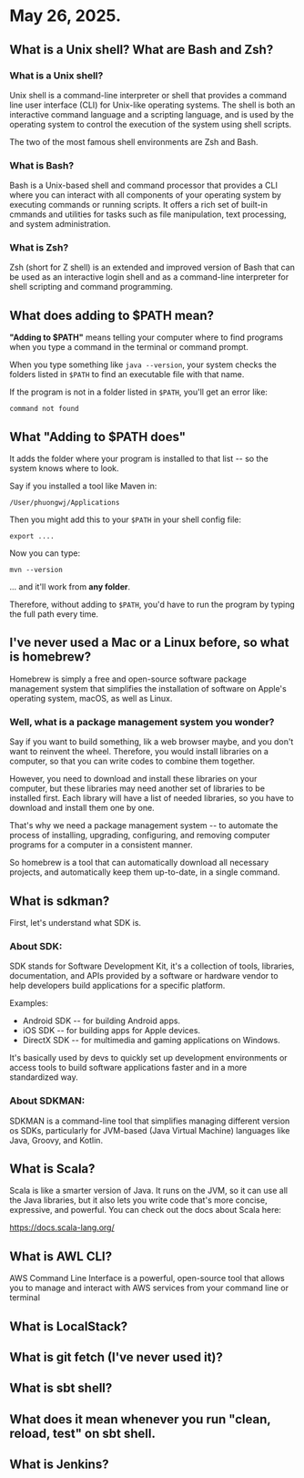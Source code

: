 # May 26, 2025.

## What is a Unix shell? What are Bash and Zsh?

### What is a Unix shell?

Unix shell is a command-line interpreter or shell that provides a command line user interface (CLI) for Unix-like operating systems. The shell is both an interactive command language and a scripting language, and is used by the operating system to control the execution of the system using shell scripts.

The two of the most famous shell environments are Zsh and Bash. 

### What is Bash?

Bash is a Unix-based shell and command processor that provides a CLI where you can interact with all components of your operating system by executing commands or running scripts. It offers a rich set of built-in cmmands and utilities for tasks such as file manipulation, text processing, and system administration.

### What is Zsh?

Zsh (short for Z shell) is an extended and improved version of Bash that can be used as an interactive login shell and as a command-line interpreter for shell scripting and command programming. 



## What does adding to $PATH mean?

**"Adding to $PATH"** means telling your computer where to find programs when you type a command in the terminal or command prompt.

When you type something like `java --version`, your system checks the folders listed in `$PATH` to find an executable file with that name. 

If the program is not in a folder listed in `$PATH`, you'll get an error like:

```command not found```

## What "Adding to $PATH does"

It adds the folder where your program is installed to that list -- so the system knows where to look.

Say if you installed a tool like Maven in:

```/User/phuongwj/Applications```

Then you might add this to your `$PATH` in your shell config file:

```export ....```

Now you can type:

```mvn --version```

... and it'll work from **any folder**.

Therefore, without adding to `$PATH`, you'd have to run the program by typing the full path every time.



## I've never used a Mac or a Linux before, so what is homebrew?

Homebrew is simply a free and open-source software package management system that simplifies the installation of software on Apple's operating system, macOS, as well as Linux. 

### Well, what is a package management system you wonder?

Say if you want to build something, lik a web browser maybe, and you don't want to reinvent the wheel. Therefore, you would install libraries on a computer, so that you can write codes to combine them together.

However, you need to download and install these libraries on your computer, but these libraries may need another set of libraries to be installed first. Each library will have a list of needed libraries, so you have to download and install them one by one.

That's why we need a package management system -- to automate the process of installing, upgrading, configuring, and removing computer programs for a computer in a consistent manner.

So homebrew is a tool that can automatically download all necessary projects, and automatically keep them up-to-date, in a single command. 



## What is sdkman?

First, let's understand what SDK is.

### About SDK:

SDK stands for Software Development Kit, it's a collection of tools, libraries, documentation, and APIs provided by a software or hardware vendor to help developers build applications for a specific platform.

Examples:

- Android SDK -- for building Android apps.
- iOS SDK -- for building apps for Apple devices.
- DirectX SDK -- for multimedia and gaming applications on Windows.

It's basically used by devs to quickly set up development environments or access tools to build software applications faster and in a more standardized way.

### About SDKMAN:

SDKMAN is a command-line tool that simplifies managing different version os SDKs, particularly for JVM-based (Java Virtual Machine) languages like Java, Groovy, and Kotlin.



## What is Scala?

Scala is like a smarter version of Java. It runs on the JVM, so it can use all the Java libraries, but it also lets you write code that's more concise, expressive, and powerful. You can check out the docs about Scala here: 

https://docs.scala-lang.org/



## What is AWL CLI?

AWS Command Line Interface is a powerful, open-source tool that allows you to manage and interact with AWS services from your command line or terminal



## What is LocalStack?



## What is git fetch (I've never used it)?



## What is sbt shell?



## What does it mean whenever you run "clean, reload, test" on sbt shell.



## What is Jenkins?